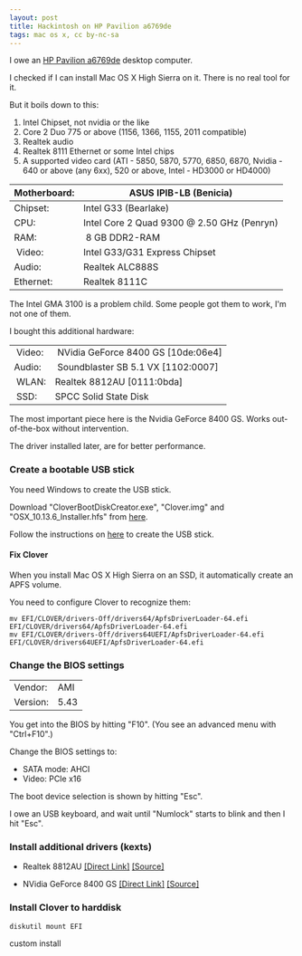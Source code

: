 ```yaml
---
layout: post
title: Hackintosh on HP Pavilion a6769de
tags: mac os x, cc by-nc-sa
---
```


I owe an [HP Pavilion a6769de](https://support.hp.com/us-en/product/hp-pavilion-a6700-desktop-pc-series/3823602/model/3886081/product-info) desktop computer.

I checked if I can install Mac OS X High Sierra on it. There is no real tool for it. 

But it boils down to this:

1. Intel Chipset, not nvidia or the like
2. Core 2 Duo 775 or above (1156, 1366, 1155, 2011 compatible)
3. Realtek audio
4. Realtek 8111 Ethernet or some Intel chips
5. A supported video card (ATI - 5850, 5870, 5770, 6850, 6870, Nvidia - 640 or above (any 6xx), 520 or above, Intel - HD3000 or HD4000)

| Motherboard: | ASUS IPIB-LB (Benicia) |
| -- | -- |
| Chipset: | Intel G33 (Bearlake) |
| CPU: | Intel Core 2 Quad 9300 @ 2.50 GHz (Penryn) |
| RAM: | 8 GB DDR2-RAM |
| Video: | Intel G33/G31 Express Chipset |
| Audio: | Realtek ALC888S |
| Ethernet: | Realtek 8111C |

The Intel GMA 3100 is a problem child. Some people got them to work, I'm not one of them.

I bought this additional hardware:

|||
| -- | -- |
| Video: | NVidia GeForce 8400 GS [10de:06e4] |
| Audio: | Soundblaster SB 5.1 VX [1102:0007] |
| WLAN: | Realtek 8812AU [0111:0bda] |
| SSD: | SPCC Solid State Disk |

The most important piece here is the Nvidia GeForce 8400 GS. Works out-of-the-box without intervention.

The driver installed later, are for better performance.

### Create a bootable USB stick

You need Windows to create the USB stick.

Download "CloverBootDiskCreator.exe", "Clover.img" and "OSX_10.13.6_Installer.hfs" from [here](https://www.aioboot.com/en/clover-boot-disk/#Download).

Follow the instructions on [here](https://www.aioboot.com/en/clover-boot-disk/#Clover-Boot-Disk-Creator) to create the USB stick.

#### Fix Clover

When you install Mac OS X High Sierra on an SSD, it automatically create an APFS volume.

You need to configure Clover to recognize them:

```
mv EFI/CLOVER/drivers-Off/drivers64/ApfsDriverLoader-64.efi EFI/CLOVER/drivers64/ApfsDriverLoader-64.efi
mv EFI/CLOVER/drivers-Off/drivers64UEFI/ApfsDriverLoader-64.efi EFI/CLOVER/drivers64UEFI/ApfsDriverLoader-64.efi
```

### Change the BIOS settings

|||
| -- | -- |
| Vendor: | AMI |
| Version: | 5.43 |

You get into the BIOS by hitting "F10". (You see an advanced menu with "Ctrl+F10".)

Change the BIOS settings to:

- SATA mode: AHCI
- Video: PCIe x16

The boot device selection is shown by hitting "Esc".

I owe an USB keyboard, and wait until "Numlock" starts to blink and then I hit "Esc".

### Install additional drivers (kexts)

- Realtek 8812AU [[Direct Link]](https://rehmann.co/blog/wp-content/uploads/2017/12/MacOS10.9_MacOS10.12_Driver.zip) [[Source]](https://rehmann.co/blog/amazonbasics-usb-wifi-adapter-driver/)

- NVidia GeForce 8400 GS [[Direct Link]](https://raw.githubusercontent.com/Benjamin-Dobell/nvidia-update/master/nvidia-update.sh) [[Source]](https://github.com/Benjamin-Dobell/nvidia-update)

### Install Clover to harddisk

```
diskutil mount EFI
```

custom install
